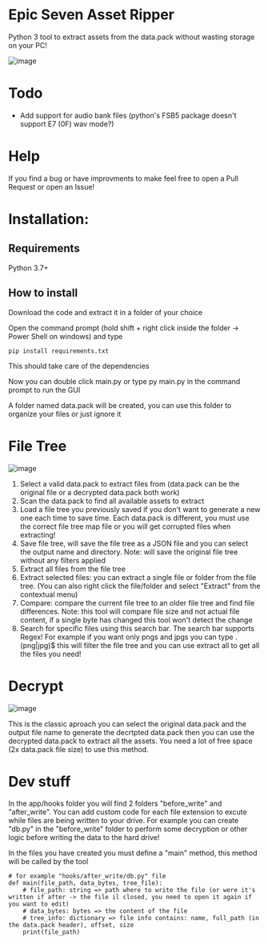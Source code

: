 # Epic Seven Asset Ripper

Python 3 tool to extract assets from the data.pack without wasting storage on your PC!

![image](https://github.com/CeciliaBot/EpicSevenAssetRipper/assets/62508224/0fb8680e-27d0-426a-8d0f-4c68a7b16062)

# Todo

- Add support for audio bank files (python's FSB5 package doesn't support E7 (0F) wav mode?)

# Help

If you find a bug or have improvments to make feel free to open a Pull Request or open an Issue!

# Installation:

## Requirements
Python 3.7+

## How to install

Download the code and extract it in a folder of your choice

Open the command prompt (hold shift + right click inside the folder -> Power Shell on windows) and type

    pip install requirements.txt

This should take care of the dependencies

Now you can double click main.py or type py main.py in the command prompt to run the GUI

A folder named data.pack will be created, you can use this folder to organize your files or just ignore it

# File Tree

![image](https://github.com/CeciliaBot/EpicSevenAssetRipper/assets/62508224/39bf2475-cb0b-42b1-ba13-29b7c05b36c9)

1) Select a valid data.pack to extract files from (data.pack can be the original file or a decrypted data.pack both work)
2) Scan the data.pack to find all available assets to extract
3) Load a file tree you previously saved if you don't want to generate a new one each time to save time. Each data.pack is different, you must use the correct file tree map file or you will get corrupted files when extracting!
4) Save file tree, will save the file tree as a JSON file and you can select the output name and directory. Note: will save the original file tree without any filters applied
5) Extract all files from the file tree
6) Extract selected files: you can extract a single file or folder from the file tree. (You can also right click the file/folder and select "Extract" from the contextual menu)
7) Compare: compare the current file tree to an older file tree and find file differences. Note: this tool will compare file size and not actual file content, if a single byte has changed this tool won't detect the change
8) Search for specific files using this search bar. The search bar supports Regex! For example if you want only pngs and jpgs you can type \.(png|jpg)$ this will filter the file tree and you can use extract all to get all the files you need!

# Decrypt

![image](https://github.com/CeciliaBot/EpicSevenAssetRipper/assets/62508224/fd7096f5-d209-40ec-b1a3-fdea96d79856)

This is the classic aproach you can select the original data.pack and the output file name to generate the decrtpted data.pack then you can use the decrypted data.pack to extract all the assets. You need a lot of free space (2x data.pack file size) to use this method.

# Dev stuff
In the app/hooks folder you will find 2 folders "before_write" and "after_write". You can add custom code for each file extension to excute while files are being written to your drive. For example you can create "db.py" in the "before_write" folder to perform some decryption or other logic before writing the data to the hard drive!

In the files you have created you must define a "main" method, this method will be called by the tool

    # for example "hooks/after_write/db.py" file
    def main(file_path, data_bytes, tree_file):
        # file_path: string => path where to write the file (or were it's written if after -> the file il closed, you need to open it again if you want to edit)
        # data_bytes: bytes => the content of the file
        # tree_info: dictionary => file info contains: name, full_path (in the data.pack header), offset, size
        print(file_path)